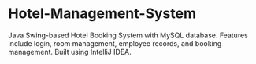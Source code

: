 # Hotel-Management-System
Java Swing-based Hotel Booking System with MySQL database. Features include login, room management, employee records, and booking management. Built using IntelliJ IDEA.
